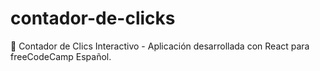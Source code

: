 # contador-de-clicks
📌 Contador de Clics Interactivo - Aplicación desarrollada con React para freeCodeCamp Español.
